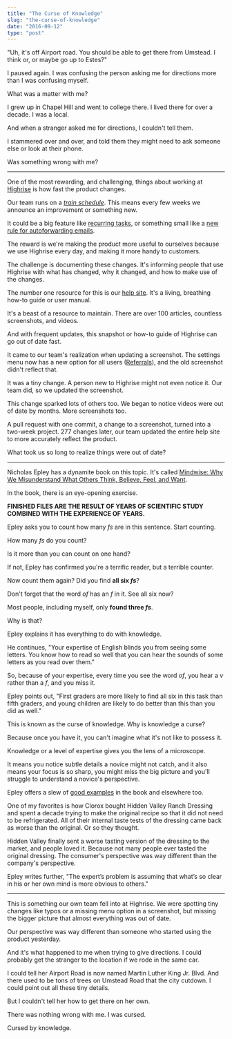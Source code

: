 ```yaml
---
title: "The Curse of Knowledge"
slug: "the-curse-of-knowledge"
date: "2016-09-12"
type: "post"
---
```


"Uh, it's off Airport road. You should be able to get there from Umstead. I think or, or maybe go up to Estes?" 

I paused again. I was confusing the person asking me for directions more than I was confusing myself. 

What was a matter with me? 

I grew up in Chapel Hill and went to college there. I lived there for over a decade. I was a local. 

And when a stranger asked me for directions, I couldn't tell them. 

I stammered over and over, and told them they might need to ask someone else or look at their phone.  

Was something wrong with me? 

* * * 

One of the most rewarding, and challenging, things about working at [Highrise](https://highrisehq.com/) is how fast the product changes.

Our team runs on a *[train schedule](https://signalvnoise.com/posts/3811-stuck-again)*. This means every few weeks we announce an improvement or something new. 

It could be a big feature like [recurring tasks](https://medium.com/highrisehq/recurring-tasks-6f057cbe7561#.l90lx8dho), or something small like a [new rule for autoforwarding emails](https://medium.com/highrisehq/more-powerful-forwarding-33a95200bc67#.p9a0evkp7).

The reward is we're making the product more useful to ourselves because we use Highrise every day, and making it more handy to customers. 

The challenge is documenting these changes. It's informing people that use Highrise with what has changed, why it changed, and how to make use of the changes. 

The number one resource for this is our [help site](https://help.highrisehq.com/broadcast/bulk-email/). It's a living, breathing how-to guide or user manual. 

It's a beast of a resource to maintain. There are over 100 articles, countless screenshots, and videos. 

And with frequent updates, this snapshot or how-to guide of Highrise can go out of date fast. 

It came to our team's realization when updating a screenshot. The settings menu now has a new option for all users ([Referrals](https://medium.com/highrisehq/give-get-94bb3158541#.5kzoxolsy)), and the old screenshot didn't reflect that. 

It was a tiny change. A person new to Highrise might not even notice it. Our team did, so we updated the screenshot. 

This change sparked lots of others too. We began to notice videos were out of date by months. More screenshots too. 

A pull request with one commit, a change to a screenshot, turned into a two-week project. 277 changes later, our team updated the entire help site to more accurately reflect the product. 

What took us so long to realize things were out of date? 

* * * 

Nicholas Epley has a dynamite book on this topic. It's called [Mindwise: Why We Misunderstand What Others Think, Believe, Feel, and Want](https://www.amazon.com/Mindwise-Misunderstand-Others-Think-Believe/dp/1491544325). 

In the book, there is an eye-opening exercise.


**FINISHED FILES ARE THE RESULT OF YEARS OF SCIENTIFIC STUDY COMBINED WITH THE EXPERIENCE OF YEARS.** 


Epley asks you to count how many *fs* are in this sentence. Start counting. 

How many *fs* do you count? 

Is it more than you can count on one hand? 

If not, Epley has confirmed you're a terrific reader, but a terrible counter. 

Now count them again? Did you find **all six *fs***? 

Don't forget that the word *of* has an *f* in it. See all six now? 

Most people, including myself, only **found three *fs***. 

Why is that? 

Epley explains it has everything to do with knowledge. 

He continues, "Your expertise of English blinds you from seeing some letters. You know how to read so well that you can hear the sounds of some letters as you read over them."

So, because of your expertise, every time you see the word *of*, you hear a *v* rather than a *f*, and you miss it. 

Epley points out, "First graders are more likely to find all six in this task than fifth graders, and young children are likely to do better than this than you did as well." 

This is known as the curse of knowledge. Why is knowledge a curse? 

Because once you have it, you can't imagine what it's not like to possess it. 

Knowledge or a level of expertise gives you the lens of a microscope. 

It means you notice subtle details a novice might not catch, and it also means your focus is so sharp, you might miss the big picture and you'll struggle to understand a novice's perspective. 

Epley offers a slew of [good examples](http://faculty.chicagobooth.edu/nicholas.epley/Mindwise/MindwiseTimesReview.pdf
) in the book and elsewhere too.  

One of my favorites is how Clorox bought Hidden Valley Ranch Dressing and spent a decade trying to make the original recipe so that it did not need to be refrigerated. All of their internal taste tests of the dressing came back as worse than the original. Or so they thought. 

Hidden Valley finally sent a worse tasting version of the dressing to the market, and people loved it. Because not many people ever tasted the original dressing. The consumer's perspective was way different than the company's perspective. 

Epley writes further, "The expert’s problem is assuming that what’s so clear in his or her own mind is more obvious to others." 

* * * 

This is something our own team fell into at Highrise. We were spotting tiny changes like typos or a missing menu option in a screenshot, but missing the bigger picture that almost everything was out of date. 

Our perspective was way different than someone who started using the product yesterday. 

And it's what happened to me when trying to give directions. I could probably get the stranger to the location if we rode in the same car. 

I could tell her Airport Road is now named Martin Luther King Jr. Blvd. And there used to be tons of trees on Umstead Road that the city cutdown. I could point out all these tiny details. 

But I couldn't tell her how to get there on her own. 

There was nothing wrong with me. I was cursed. 

Cursed by knowledge. 















